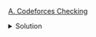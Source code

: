 [A. Codeforces Checking](https://codeforces.com/contest/1791/problem/A)

<details><summary>Solution</summary>

![](../../../assets/1791A.png)

</details>
